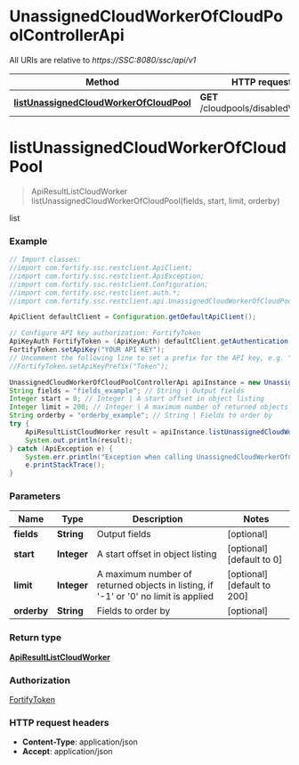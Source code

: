 # UnassignedCloudWorkerOfCloudPoolControllerApi

All URIs are relative to *https://SSC:8080/ssc/api/v1*

Method | HTTP request | Description
------------- | ------------- | -------------
[**listUnassignedCloudWorkerOfCloudPool**](UnassignedCloudWorkerOfCloudPoolControllerApi.md#listUnassignedCloudWorkerOfCloudPool) | **GET** /cloudpools/disabledWorkers | list


<a name="listUnassignedCloudWorkerOfCloudPool"></a>
# **listUnassignedCloudWorkerOfCloudPool**
> ApiResultListCloudWorker listUnassignedCloudWorkerOfCloudPool(fields, start, limit, orderby)

list

### Example
```java
// Import classes:
//import com.fortify.ssc.restclient.ApiClient;
//import com.fortify.ssc.restclient.ApiException;
//import com.fortify.ssc.restclient.Configuration;
//import com.fortify.ssc.restclient.auth.*;
//import com.fortify.ssc.restclient.api.UnassignedCloudWorkerOfCloudPoolControllerApi;

ApiClient defaultClient = Configuration.getDefaultApiClient();

// Configure API key authorization: FortifyToken
ApiKeyAuth FortifyToken = (ApiKeyAuth) defaultClient.getAuthentication("FortifyToken");
FortifyToken.setApiKey("YOUR API KEY");
// Uncomment the following line to set a prefix for the API key, e.g. "Token" (defaults to null)
//FortifyToken.setApiKeyPrefix("Token");

UnassignedCloudWorkerOfCloudPoolControllerApi apiInstance = new UnassignedCloudWorkerOfCloudPoolControllerApi();
String fields = "fields_example"; // String | Output fields
Integer start = 0; // Integer | A start offset in object listing
Integer limit = 200; // Integer | A maximum number of returned objects in listing, if '-1' or '0' no limit is applied
String orderby = "orderby_example"; // String | Fields to order by
try {
    ApiResultListCloudWorker result = apiInstance.listUnassignedCloudWorkerOfCloudPool(fields, start, limit, orderby);
    System.out.println(result);
} catch (ApiException e) {
    System.err.println("Exception when calling UnassignedCloudWorkerOfCloudPoolControllerApi#listUnassignedCloudWorkerOfCloudPool");
    e.printStackTrace();
}
```

### Parameters

Name | Type | Description  | Notes
------------- | ------------- | ------------- | -------------
 **fields** | **String**| Output fields | [optional]
 **start** | **Integer**| A start offset in object listing | [optional] [default to 0]
 **limit** | **Integer**| A maximum number of returned objects in listing, if &#39;-1&#39; or &#39;0&#39; no limit is applied | [optional] [default to 200]
 **orderby** | **String**| Fields to order by | [optional]

### Return type

[**ApiResultListCloudWorker**](ApiResultListCloudWorker.md)

### Authorization

[FortifyToken](../README.md#FortifyToken)

### HTTP request headers

 - **Content-Type**: application/json
 - **Accept**: application/json


